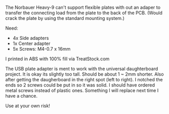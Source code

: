 The Norbauer Heavy-9 can't support flexible plates with out an adaper to transfer the connecting load from the plate to the back of the PCB. 
(Would crack the plate by using the standard mounting system.)

Need:
* 4x Side adapters
* 1x Center adapter 
* 5x Screws: M4-0.7 x 16mm

I printed in ABS with 100% fill via TreatStock.com

The USB plate adapter is ment to work with the universal daughterboard project.  It is okay its slightly too tall.  Should be about 1 ~ 2mm shorter.  Also after getting the daugherboard in the right spot (left to right).  I notched the ends so 2 screws could be put in so it was solid.  I should have ordered metal screws instead of plastic ones. Something I will replace next time I have a chance.

Use at your own risk!
